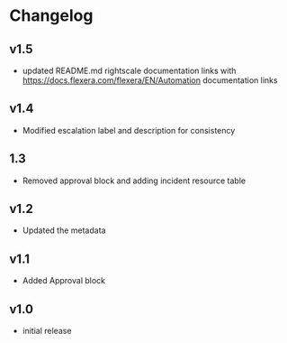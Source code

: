 # Changelog

## v1.5

- updated README.md rightscale documentation links with https://docs.flexera.com/flexera/EN/Automation documentation links

## v1.4

- Modified escalation label and description for consistency

## 1.3

- Removed approval block and adding incident resource table

## v1.2

- Updated the metadata

## v1.1

- Added Approval block

## v1.0

- initial release
